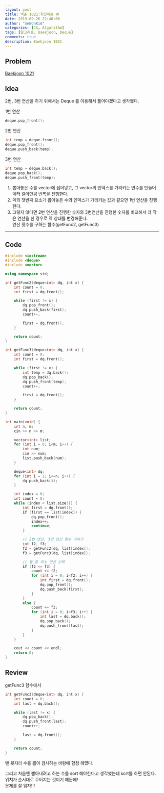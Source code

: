 ```yaml
---
layout: post
title: 백준 1021:회전하는 큐
date: 2019-09-26 22:40:00
author: "SeWonKim"
categories: [CS, Algorithm]
tags: [알고리즘, Baekjoon, Deque]
comments: true
description: Baekjoon 1021
---
```


## Problem

[Baekjoon 1021](https://www.acmicpc.net/problem/1021)

## Idea

2번, 3번 연산을 하기 위해서는 Deque 를 이용해서 풀어야겠다고 생각했다.

1번 연산

```cpp
deque.pop_front();
```

2번 연산

```cpp
int temp = deque.front();
deque.pop_front();
deque.push_back(temp);
```

3번 연산

```cpp
int temp = deque.back();
deque.pop_back();
deque.push_front(temp);
```

1. 뽑아놓은 수를 vector에 집어넣고, 그 vector의 인덱스를 가리키는 변수를 만들어 벡터 길이만큼 반복을 진행한다.
2. 덱의 첫번째 요소가 뽑아놓은 수의 인덱스가 가리키는 값과 같으면 1번 연산을 진행한다.
3. 그렇지 않다면 2번 연산을 진행한 숫자와 3번연산을 진행한 숫자를 비교해서 더 작은 연산을 한 경우로 덱 상태를 변경해준다.  
   연산 횟수를 구하는 함수(getFunc2, getFunc3)

---

## Code

```cpp
#include <iostream>
#include <deque>
#include <vector>

using namespace std;

int getFunc2(deque<int> dq, int x) {
	int count = 0;
	int first = dq.front();

	while (first != x) {
		dq.pop_front();
		dq.push_back(first);
		count++;

		first = dq.front();
	}

	return count;
}

int getFunc3(deque<int> dq, int x) {
	int count = 0;
	int first = dq.front();

	while (first != x) {
		int temp = dq.back();
		dq.pop_back();
		dq.push_front(temp);
		count++;

		first = dq.front();
	}

	return count;
}

int main(void) {
	int n, m;
	cin >> n >> m;

	vector<int> list;
	for (int i = 0; i<m; i++) {
		int num;
		cin >> num;
		list.push_back(num);
	}

	deque<int> dq;
	for (int i = 1; i<=n; i++) {
		dq.push_back(i);
	}

	int index = 0;
	int count = 0;
	while (index < list.size()) {
		int first = dq.front();
		if (first == list[index]) {
			dq.pop_front();
			index++;
			continue;
		}

		// 2번 연산, 3번 연산 횟수 구하기
		int f2, f3;
		f2 = getFunc2(dq, list[index]);
		f3 = getFunc3(dq, list[index]);

		// 둘 중 최소 연산 선택
		if (f2 <= f3) {
			count += f2;
			for (int i = 0; i<f2; i++) {
				int first = dq.front();
				dq.pop_front();
				dq.push_back(first);
			}
		}
		else {
			count += f3;
			for (int i = 0; i<f3; i++) {
				int last = dq.back();
				dq.pop_back();
				dq.push_front(last);
			}
		}
	}

	cout << count << endl;
	return 0;
}

```

## Review

getFunc3 함수에서

```cpp
int getFunc3(deque<int> dq, int x) {
	int count = 0;
	int last = dq.back();

	while (last != x) {
		dq.pop_back();
		dq.push_front(last);
		count++;

		last = dq.front();
	}

	return count;
}
```

맨 뒷자리 수를 뽑아 검사하는 바람에 함참 헤맸다.

그리고 처음엔 뽑아내려고 하는 수를 sort 해야한다고 생각했는데 sort를 하면 안된다. 위치가 순서대로 주어지는 것이기 때문에!  
문제를 잘 읽자!!!
